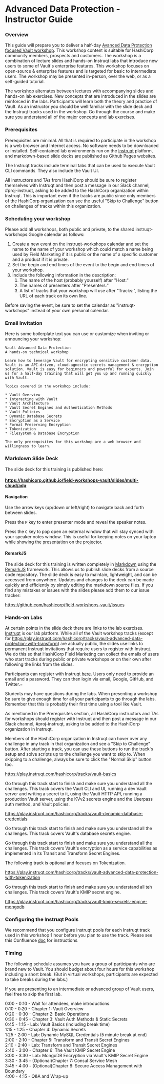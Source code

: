 # Advanced Data Protection - Instructor Guide

### Overview

This guide will prepare you to deliver a half-day [Avanced Data Protection focused Vault workshop](https://hashicorp.github.io/field-workshops-vault/slides/multi-cloud/adp). This workshop content is suitable for HashiCorp community members, prospects and customers. The workshop is a combination of lecture slides and hands-on Instruqt labs that introduce new users to some of Vault's enterprise features. This workshop focuses on open-source & enterprise features and is targeted for basic to intermediate users. The workshop may be presented in-person, over the web, or as a self-guided tutorial.

The workshop alternates between lectures with accompanying slides and hands-on lab exercises. New concepts that are introduced in the slides are reinforced in the labs. Participants will learn both the theory and practice of Vault. As an instructor you should be well familiar with the slide deck and the Instruqt tracks used in the workshop. Go through the course and make sure you understand all of the major concepts and lab exercises.

### Prerequisites
Prerequisites are minimal. All that is required to participate in the workshop is a web browser and Internet access. No software needs to be downloaded or installed. Self-contained lab environments run on the [Instruqt](https://play.instruqt.com/hashicorp) platform, and markdown-based slide decks are published as Github Pages websites.

The Instruqt tracks include terminal tabs that can be used to execute Vault CLI commands. They also include the Vault UI.

All instructors and TAs from HashiCorp should be sure to register themselves with Instruqt and then post a message in our Slack channel, #proj-instruqt, asking to be added to the HashiCorp organization within Instruqt. This is important even if the tracks are public since only members of the HashiCorp organization can see the useful "Skip to Challenge" button on challenges of tracks within this organization.

### Scheduling your workshop
Please add all workshops, both public and private, to the shared instruqt-workshops Google calendar as follows:

1. Create a new event on the instruqt-workshops calendar and set the name to the name of your workshop which could match a name being used by Field Marketing if it is public or the name of a specific customer and a product if it is private.
2. Set the begin and end times of the event to the begin and end times of your workshop.
3. Include the following information in the description:
    1. The name of the host (probably yourself) after "Host:"
    2. The names of presenters after "Presenters:"
    3. A list of tracks that your workshop will use after "Tracks:", listing the URL of each track on its own line.

Before saving the event, be sure to set the calendar as "instruqt-workshops" instead of your own personal calendar.

### Email Invitation
Here is some boilerplate text you can use or customize when inviting or announcing your workshop:

```
Vault Advanced Data Protection
A hands-on technical workshop

Learn how to leverage Vault for encrypting sensitive customer data. Vault is an API-driven, cloud-agnostic secrets management & encryption solution. Vault is easy for beginners and powerful for experts. Join us for a half-day training that will get you up and running quickly with Vault.

Topics covered in the workshop include:

* Vault Overview
* Interacting with Vault
* Vault Architecture
* Vault Secret Engines and Authentication Methods
* Vault Policies
* Dynamic Database Secrets
* Encryption as a Service
* Format Preserving Encryption
* Tokenization
* Filesystem & Database Encryption

The only prerequisites for this workshop are a web browser and willingness to learn.
```

### Markdown Slide Deck
The slide deck for this training is published here:

#### https://hashicorp.github.io/field-workshops-vault/slides/multi-cloud/adp

#### Navigation
Use the arrow keys (up/down or left/right) to navigate back and forth between slides.

Press the `P` key to enter presenter mode and reveal the speaker notes.

Press the `C` key to pop open an external window that will stay synced with your speaker notes window. This is useful for keeping notes on your laptop while showing the presentation on the projector.

#### RemarkJS
The slide deck for this training is written completely in [Markdown](https://guides.github.com/features/mastering-markdown/) using the [RemarkJS](https://remarkjs.com/#1) framework. This allows us to publish slide decks from a source code repository. The slide deck is easy to maintain, lightweight, and can be accessed from anywhere. Updates and changes to the deck can be made quickly and efficiently by simply editing the markdown source files. If you find any mistakes or issues with the slides please add them to our issue tracker:

https://github.com/hashicorp/field-workshops-vault/issues

### Hands-on Labs
At certain points in the slide deck there are links to the lab exercises. [Instruqt](https://instruqt.com/hashicorp) is our lab platform. While all of the Vault workshop tracks (except for https://play.instruqt.com/hashicorp/tracks/vault-advanced-data-protection-with-transform) are actually public, the slides use links to permanent Instruqt invitations that require users to register with Instruqt. We do this so that HashiCorp Field Marketing can collect the emails of users who start tracks during public or private workshops or on their own after following the links from the slides.

Participants can register with Instruqt [here](https://play.instruqt.com/signup). Users only need to provide an email and a password. They can then login via email, Google, GitHub, and Twitter.=

Students may have questions during the labs. When presenting a workshop be sure to give enough time for all your participants to go through the labs. Remember that this is probably their first time using a tool like Vault.

As mentioned in the Prerequisites section, all HashiCorp instructors and TAs for workshops should register with Instruqt and then post a message in our Slack channel, #proj-instruqt, asking to be added to the HashiCorp organization in Instruqt.

Members of the HashiCorp organization in Instruqt can hover over any challenge in any track in that organization and see a "Skip to Challenge" button. After starting a track, you can use these buttons to run the track's setup and solve scripts up to the challenge you want to skip to. When skipping to a challenge, always be sure to click the "Normal Skip" button too.

https://play.instruqt.com/hashicorp/tracks/vault-basics

Go through this track start to finish and make sure you understand all the challenges. This track covers the Vault CLI and UI, running a dev Vault server and writing a secret to it, using the Vault HTTP API, running a production Vault server, using the KVv2 secrets engine and the Userpass auth method, and Vault policies.

https://play.instruqt.com/hashicorp/tracks/vault-dynamic-database-credentials

Go through this track start to finish and make sure you understand all the challenges. This track covers Vault's database secrets engine.

Go through this track start to finish and make sure you understand all the challenges. This track covers Vault's encryption as a service capabilities as implemented in its Transit and Transform Secret Engines.

The following track is optional and focuses on Tokenization.

https://play.instruqt.com/hashicorp/tracks/vault-advanced-data-protection-with-tokenization

Go through this track start to finish and make sure you understand all teh challenges. This track covers Vault's KMIP secret engine.

https://play.instruqt.com/hashicorp/tracks/vault-kmip-secrets-engine-mongodb


### Configuring the Instruqt Pools
We recommend that you configure Instruqt pools for each Instruqt track used in this workshop 1 hour before you plan to use the track. Please see this Confluence [doc](https://hashicorp.atlassian.net/wiki/spaces/SE/pages/511574174/Instruqt+and+Remark+Contributor+Guide#InstruqtandRemarkContributorGuide-ConfiguringInstruqtPools) for instructions.

### Timing
The following schedule assumes you have a group of participants who are brand new to Vault. You should budget about four hours for this workshop including a short break. (But in virtual workshops, participants are expected to take breaks during the labs.)

If you are presenting to an intermediate or advanced group of Vault users, feel free to skip the first lab.

0:00 - 0:10 - Wait for attendees, make introductions<br>
0:10 - 0:20 - Chapter 1: Vault Overview<br>
0:20 - 0:30 - Chapter 2: Basic Operations<br>
0:30 - 0:45 - Chapter 3: Vault Auth Methods & Static Secrets<br>
0:45 - 1:15 - Lab: Vault Basics (including break time)<br>
1:15 - 1:25 - Chapter 4: Dynamic Secrets<br>
1:25 - 2:00 - Lab: Dynamic MySQL Credentials (5 minute break at end)<br>
2:00 - 2:10 - Chapter 5: Transform and Transit Secret Engines<br>
2:10 - 2:40 - Lab: Transform and Transit Secret Engines<br>
2:40 - 3:00 - Chapter 6: The Vault KMIP Secret Engine<br>
3:00 - 3:30 - Lab: MongoDB Encryption via Vault's KMIP Secret Engine<br>
3:30 - 3:45 - (Optional)Chapter 7: Consul Service Mesh<br>
3:45 - 4:00 - (Optional)Chapter 8: Secure Access Management with Boundary<br>
4:00 - 4:15 - Q&A and Wrap-up<br>
